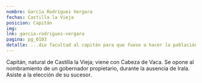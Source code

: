 ```yaml
---
nombre: García Rodríguez Vergara
fechas: Castilla la Vieja
posicion: Capitán
img:
lnk: garcia-rodriguez-vergara
pagina: pg_0103
detalle: ...dio facultad al capitán para que fuese a hacer la población, y juntado sesenta soldados en su compañía con todos los pertrechos necesarios, salió de la Asumpción, año de 1554, y siguiendo su jornada con buen suceso...
---
```


<p>Capitán, natural de Castilla la Vieja; viene con Cabeza de Vaca. Se opone al nombramiento de un gobernador propietario, durante la ausencia de Irala. Asiste a la elección de su sucesor.</p>
